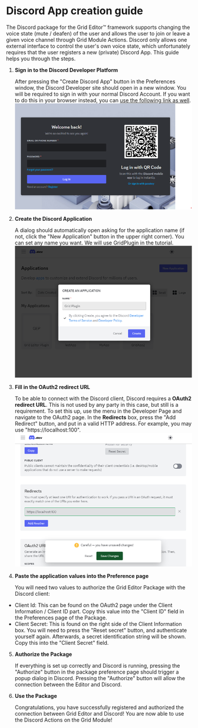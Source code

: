# Discord App creation guide

The Discord package for the Grid Editor:tm: framework supports changing the voice state (mute / deafen) of the user and allows the user to join or leave a given voice channel through Grid Module Actions. Discord only allows one external interface to control the user's own voice state, which unfortunately requires that the user registers a new (private) Discord App. This guide helps you through the steps.

1.  **Sign in to the Discord Developer Platform**

    After pressing the "Create Discord App" button in the Preferences window, the Discord Developer site should open in a new window. You will be required to sign in with your normal Discord Account.
    If you want to do this in your browser instead, you can [use the following link as well](https://discord.com/login?redirect_to=/developers/applications?new_application=true).
    ![Login in the Discord Developer interface](./sign_in.png)
2.  **Create the Discord Application**

    A dialog should automatically open asking for the application name (if not, click the "New Application" button in the upper right corner). You can set any name you want. We will use GridPlugin in the tutorial.
    ![Create the Discord App](./create_app.png)
3.  **Fill in the OAuth2 redirect URL**

    To be able to connect with the Discord client, Discord requires a **OAuth2 redirect URL**. This is not used by any party in this case, but still is a requirement. To set this up, use the menu in the Developer Page and navigate to the OAuth2 page. In the **Redirects** box, press the "Add Redirect" button, and put in a valid HTTP address. For example, you may use "https://localhost:100".
    ![Enter the redirect URL](./redirect_url.png)

4.  **Paste the application values into the Preference page**

    You will need two values to authorize the Grid Editor Package with the Discord client:

- Client Id: This can be found on the OAuth2 page under the Client Information / Client ID part. Copy this value into the "Client ID" field in the Preferences page of the Package.
- Client Secret: This is found on the right side of the Client Information box. You will need to press the "Reset secret" button, and authenticate yourself again. Afterwards, a secret identification string will be shown. Copy this into the "Client Secret" field.

5. **Authorize the Package**

   If everything is set up correctly and Discord is running, pressing the "Authorize" button in the package preference page should trigger a popup dialog in Discord. Pressing the "Authorize" button will allow the connection between the Editor and Discord.

6. **Use the Package**

   Congratulations, you have successfully registered and authorized the connection between Grid Editor and Discord! You are now able to use the Discord Actions on the Grid Module!
